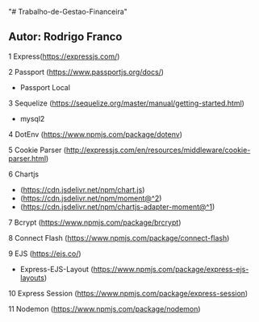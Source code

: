 "# Trabalho-de-Gestao-Financeira" 

## Autor: Rodrigo Franco

1 Express(https://expressjs.com/)


2 Passport (https://www.passportjs.org/docs/)
   - Passport Local


3 Sequelize (https://sequelize.org/master/manual/getting-started.html)
   - mysql2 


4 DotEnv (https://www.npmjs.com/package/dotenv)


5 Cookie Parser (http://expressjs.com/en/resources/middleware/cookie-parser.html)


6 Chartjs 
   - (https://cdn.jsdelivr.net/npm/chart.js)
   - (https://cdn.jsdelivr.net/npm/moment@^2)
   - (https://cdn.jsdelivr.net/npm/chartjs-adapter-moment@^1) 


7 Bcrypt (https://www.npmjs.com/package/brcrypt)


8 Connect Flash (https://www.npmjs.com/package/connect-flash)


9 EJS (https://ejs.co/)
   - Express-EJS-Layout (https://www.npmjs.com/package/express-ejs-layouts)


10 Express Session (https://www.npmjs.com/package/express-session)


11 Nodemon (https://www.npmjs.com/package/nodemon)
